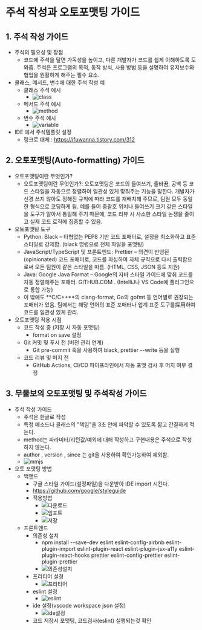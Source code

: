 # 주석 작성과 오토포맷팅 가이드

## 1. 주석 작성 가이드

- 주석의 필요성 및 장점
    - 코드에 주석을 달면 가독성을 높이고, 다른 개발자가 코드를 쉽게 이해하도록 도와줌. 주석은 프로그램의 목적, 동작 방식, 사용 방법 등을 설명하여 유지보수와 협업을
      원활하게 해주는 필수 요소.
- 클래스, 메서드, 변수에 대한 주석 작성 예
    - 클래스 주석 예시
        - ![class](../9_images/class.png)
    - 메서드 주석 예시
        - ![method](../9_images/method.png)
    - 변수 주석 예시
        - ![variable](../9_images/variable.png)
- IDE 에서 주석템플릿 설정
    - 링크로 대체 : https://ifuwanna.tistory.com/312

## 2. 오토포맷팅(Auto-formatting) 가이드

- 오토포맷팅이란 무엇인가?
    - 오토포맷팅이란 무엇인가?: 오토포맷팅은 코드의 들여쓰기, 줄바꿈, 공백 등 코드 스타일을 자동으로 정렬하여 일관성 있게 맞춰주는 기능을 말한다. 개발자가 신경 쓰지
      않아도 정해진 규칙에 따라 코드를 재배치해 주므로, 팀원 모두 동일한 형식으로 코딩하게 됨. 예를 들어 중괄호 위치나 들여쓰기 크기 같은 스타일을 도구가 알아서
      통일해 주기 때문에, 코드 리뷰 시 사소한 스타일 논쟁을 줄이고 실제 코드 로직에 집중할 수 있음.
- 오토포맷팅 도구
    - Python: Black – 타협없는 PEP8 기반 코드 포매터로, 설정을 최소화하고 표준 스타일로 강제함. (black 명령으로 전체 파일을 포맷팅)
    - JavaScript/TypeScript 및 프론트엔드: Prettier – 의견이 반영된(opinionated) 코드 포매터로, 코드를 파싱하여 자체 규칙으로 다시
      출력함으로써 모든 팀원이 같은 스타일을 따름. (HTML, CSS, JSON 등도 지원)
    - Java: Google Java Format – Google의 자바 스타일 가이드에 맞춰 코드를 자동 정렬해주는 포매터.
      GITHUB.COM . (IntelliJ나 VS Code에 플러그인으로 통합 가능)
    - 이 밖에도 **C/C++**의 clang-format, Go의 gofmt 등 언어별로 권장되는 포매터가 있음. 팀에서는 해당 언어의 표준 포매터나 업계 표준
      도구를採用하여 코드를 일관성 있게 관리.
- 오토포맷팅 적용 시점
    - 코드 작성 중 (저장 시 자동 포맷팅)
        - format on save 설정
    - Git 커밋 및 푸시 전 (버전 관리 연계)
        - Git pre-commit 훅을 사용하여 black, prettier --write 등을 실행
    - 코드 리뷰 및 머지 전
        - GitHub Actions, CI/CD 파이프라인에서 자동 포맷 검사 후 머지 여부 결정

## 3. 무물보의 오토포맷팅 및 주석작성 가이드

- 주석 작성 가이드
    - 주석은 한글로 작성
    - 특정 메소드나 클래스의 "책임"을 3초 안에 파악할 수 있도록 짧고 간결하게 적는다.
    - method는 파라미터/리턴값/예외에 대해 작성하고 구현내용은 주석으로 작성하지 않는다.
    - author , version , since 는 git을 사용하여 확인가능하여 제외함.
    - ![mmjs](../9_images/mmjs.png)
- 오토 포맷팅 방법
    - 백앤드
        - 구글 스타일 가이드(설정파일)을 다운받아 IDE import 시킨다.
        - https://github.com/google/styleguide
        - 적용방법
            - ![다운로드](../9_images/down.png)
            - ![임포트](../9_images/import.png)
            - ![저장](../9_images/save.png)
    - 프론트앤드
        - 의존성 설치
            - npm install --save-dev eslint eslint-config-airbnb eslint-plugin-import
              eslint-plugin-react eslint-plugin-jsx-a11y eslint-plugin-react-hooks prettier
              eslint-config-prettier eslint-plugin-prettier
            - ![의존성설치](../9_images/dependency.png)
        - 프리티어 설정
            - ![프리티어](../9_images/prettier_config.png)
        - eslint 설정
            - ![eslint](../9_images/eslint_config.png)
        - ide 설정(vscode workspace json 설정)
            - ![ide설정](../9_images/vscode_config.png)
        - 코드 저장시 포맷팅, 코드검사(eslint) 실행되는것 확인
